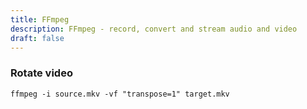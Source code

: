 ```yaml
---
title: FFmpeg
description: FFmpeg - record, convert and stream audio and video
draft: false
---
```

### Rotate video
```
ffmpeg -i source.mkv -vf "transpose=1" target.mkv
```

